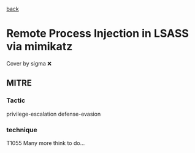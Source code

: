 [back](../index.md)
# Remote Process Injection in LSASS via mimikatz
Cover by sigma :x: 
## MITRE
### Tactic
privilege-escalation
defense-evasion
### technique
T1055
Many more think to do...